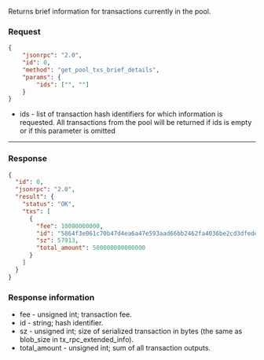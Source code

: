 Returns brief information for transactions currently in the pool.

### Request

```json
{
	"jsonrpc": "2.0",
	"id": 0,
	"method": "get_pool_txs_brief_details",
	"params": {
		"ids": ["", ""]
	}
}
```

- ids - list of transaction hash identifiers for which information is requested. All transactions from the pool will be returned if ids is empty or if this parameter is omitted

--- 

### Response

```json
{
  "id": 0,
  "jsonrpc": "2.0",
  "result": {
    "status": "OK",
    "txs": [
      {
        "fee": 10000000000,
        "id": "5864f3e061c70b47d4ea6a47e593aad66bb2462fa4036be2cd3dfede9faa7583",
        "sz": 57913,
        "total_amount": 500000000000000
      }
    ]
  }
}
```

### Response information

- fee - unsigned int; transaction fee.
- id - string; hash identifier.
- sz - unsigned int; size of serialized transaction in bytes (the same as blob_size in tx_rpc_extended_info).
- total_amount - unsigned int; sum of all transaction outputs.